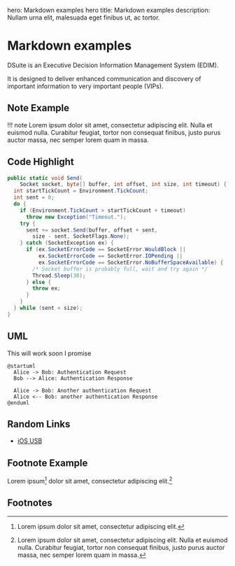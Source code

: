 hero: Markdown examples hero
title: Markdown examples
description: Nullam urna elit, malesuada eget finibus ut, ac tortor.

# Markdown examples

DSuite is an Executive Decision Information Management System (EDIM).

It is designed to deliver enhanced communication and discovery of important information to very important people (VIPs).

## Note Example

!!! note
    Lorem ipsum dolor sit amet, consectetur adipiscing elit. Nulla et euismod
    nulla. Curabitur feugiat, tortor non consequat finibus, justo purus auctor
    massa, nec semper lorem quam in massa.


## Code Highlight

``` C#
public static void Send(
    Socket socket, byte[] buffer, int offset, int size, int timeout) {
  int startTickCount = Environment.TickCount;
  int sent = 0;
  do {
    if (Environment.TickCount > startTickCount + timeout)
      throw new Exception("Timeout.");
    try {
      sent += socket.Send(buffer, offset + sent,
        size - sent, SocketFlags.None);
    } catch (SocketException ex) {
      if (ex.SocketErrorCode == SocketError.WouldBlock ||
          ex.SocketErrorCode == SocketError.IOPending ||
          ex.SocketErrorCode == SocketError.NoBufferSpaceAvailable) {
        /* Socket buffer is probably full, wait and try again */
        Thread.Sleep(30);
      } else {
        throw ex;
      }
    }
  } while (sent < size);
}

```

## UML

This will work soon I promise

```plantuml
@startuml
  Alice -> Bob: Authentication Request
  Bob --> Alice: Authentication Response

  Alice -> Bob: Another authentication Request
  Alice <-- Bob: another authentication Response
@enduml
```


## Random Links

- [iOS USB](http://thecodewash.blogspot.com.au/2017/05/communicating-with-your-ios-app-over.html)

## Footnote Example

Lorem ipsum[^1] dolor sit amet, consectetur adipiscing elit.[^2]


## Footnotes

[^1]: Lorem ipsum dolor sit amet, consectetur adipiscing elit.


[^2]:
    Lorem ipsum dolor sit amet, consectetur adipiscing elit. Nulla et euismod
    nulla. Curabitur feugiat, tortor non consequat finibus, justo purus auctor
    massa, nec semper lorem quam in massa.